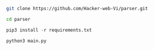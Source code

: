 ```bash
git clone https://github.com/Hacker-web-Vi/parser.git
```
```bash
cd parser
```
```py
pip3 install -r requirements.txt
```
```py
python3 main.py
```
